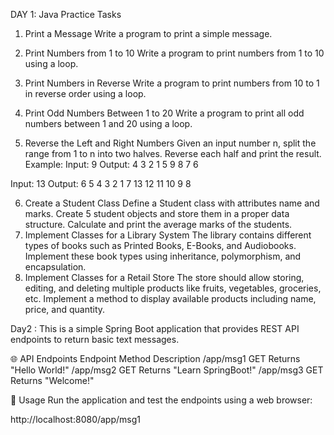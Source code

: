 DAY 1:
Java Practice Tasks
1) Print a Message
Write a program to print a simple message.

2) Print Numbers from 1 to 10
Write a program to print numbers from 1 to 10 using a loop.

3) Print Numbers in Reverse
Write a program to print numbers from 10 to 1 in reverse order using a loop.

4) Print Odd Numbers Between 1 to 20
Write a program to print all odd numbers between 1 and 20 using a loop.

5) Reverse the Left and Right Numbers
Given an input number n, split the range from 1 to n into two halves.
Reverse each half and print the result.
Example:
Input: 9
Output: 4 3 2 1 5 9 8 7 6

Input: 13
Output: 6 5 4 3 2 1 7 13 12 11 10 9 8

6) Create a Student Class
Define a Student class with attributes name and marks.
Create 5 student objects and store them in a proper data structure.
Calculate and print the average marks of the students.
7) Implement Classes for a Library System
The library contains different types of books such as Printed Books, E-Books, and Audiobooks.
Implement these book types using inheritance, polymorphism, and encapsulation.
8) Implement Classes for a Retail Store
The store should allow storing, editing, and deleting multiple products like fruits, vegetables, groceries, etc.
Implement a method to display available products including name, price, and quantity.


Day2 :
This is a simple Spring Boot application that provides REST API endpoints to return basic text messages.

🌐 API Endpoints
Endpoint	Method	Description
/app/msg1	GET	Returns "Hello World!"
/app/msg2	GET	Returns "Learn SpringBoot!"
/app/msg3	GET	Returns "Welcome!"

🔧 Usage
Run the application and test the endpoints using a web browser:

http://localhost:8080/app/msg1
